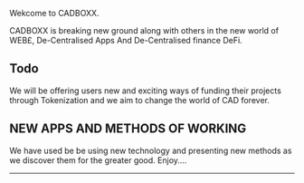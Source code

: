 Wekcome to CADBOXX.


CADBOXX is breaking new ground along with others in  the new world of WEB£, De-Centralised Apps And De-Centralised finance DeFi.

## Todo

We will be offering users new and exciting ways of funding their projects through Tokenization and we aim to  change the world of CAD forever.


## NEW APPS AND METHODS OF WORKING

We have used be be using new technology and presenting new methods as we discover them for the greater good. Enjoy....

---

